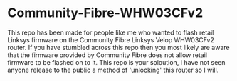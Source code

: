 # Community-Fibre-WHW03CFv2

This repo has been made for people like me who wanted to flash retail Linksys firmware on the Community Fibre Linksys Velop WHW03CFv2 router. If you have stumbled across this repo then you most likely are aware that the firmware provided by Community Fibre does not allow retail firmware to be flashed on to it. This repo is your soloution, I have not seen anyone release to the public a method of 'unlocking' this router so I will.
